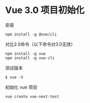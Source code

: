 # Vue 3.0 项目初始化

安装
```
npm install -g @vue/cli
```

对比2.0命令（以下命令对3.0无效）
```
npm install -g vue
npm install -g vue-cli
```

测试版本
```
$ vue -V
```

初始化 vue 项目
```
vue create vue-next-test
```

